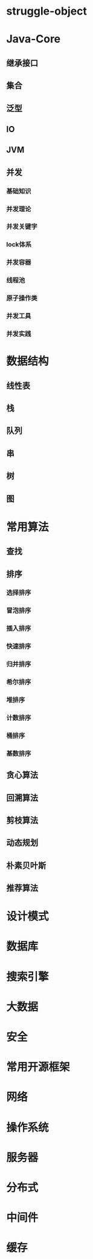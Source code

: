 # struggle-object
# Java-Core
## 继承接口
## 集合
## 泛型
## IO
## JVM
## 并发
### 基础知识
### 并发理论
### 并发关键字
### lock体系
### 并发容器
### 线程池
### 原子操作类
### 并发工具
### 并发实践
# 数据结构
## 线性表
## 栈
## 队列
## 串
## 树
## 图
# 常用算法
## 查找
## 排序
### 选择排序
### 冒泡排序
### 插入排序
### 快速排序
### 归并排序
### 希尔排序
### 堆排序
### 计数排序
### 桶排序
### 基数排序
## 贪心算法
## 回溯算法
## 剪枝算法
## 动态规划
## 朴素贝叶斯
## 推荐算法
# 设计模式
# 数据库
# 搜索引擎
# 大数据
# 安全
# 常用开源框架
# 网络
# 操作系统
# 服务器
# 分布式
# 中间件
# 缓存
